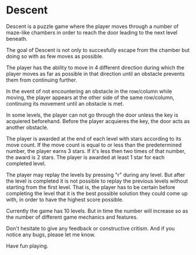 # Descent
  Descent is a puzzle game where the player moves through a number of maze-like chambers in order to reach the door leading to the next level beneath. 
  
  The goal of Descent is not only to succesfully escape from the chamber but doing so with as few moves as possible. 
  
  The player has the ability to move in 4 different direction during which the player moves as far as possible in that direction until an obstacle prevents them from continuing further.

  In the event of not encountering an obstacle in the row/column while moving, the player appears at the other side of the same row/column, continuing its movement until an obstacle is met.

  In some levels, the player can not go through the door unless the key is acquiered beforehand. Before the player acquieres the key, the door acts as another obstacle.
  
  The player is awarded at the end of each level with stars according to its move count. If the move count is equal to or less than the predetermined number, the player earns 3 stars. If it's less then two times of that number, the award is 2 stars. The player is awarded at least 1 star for each completed level.
  
  The player may replay the levels by pressing "r" during any level. But after the level is completed it is not possible to replay the previous levels without starting from the first level. That is, the player has to be certain before completing the level that it is the best possible solution they could come up with, in order to have the highest score possible.
  
  Currently the game has 10 levels. But in time the number will increase so as the number of different game mechanics and features.
  
  Don't hesitate to give any feedback or constructive critism. And if you notice any bugs, please let me know.
  
  Have fun playing.

